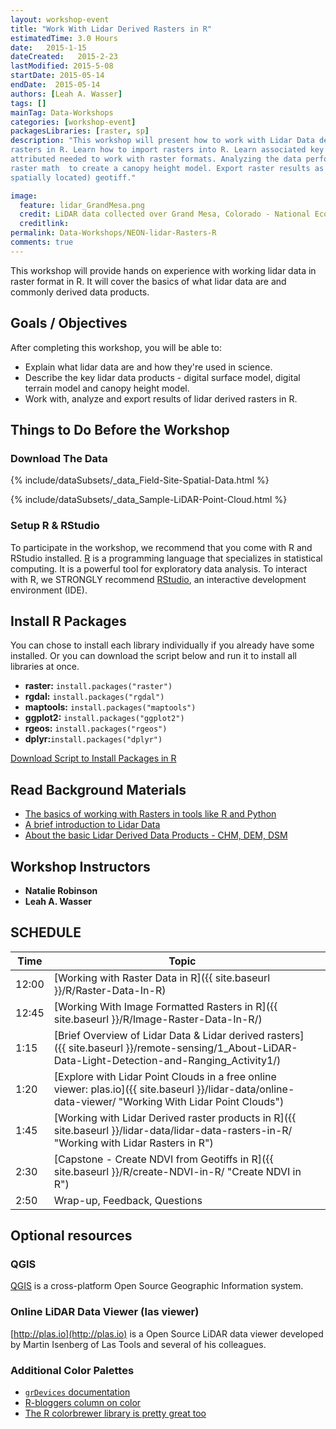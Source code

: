 ```yaml
---
layout: workshop-event
title: "Work With Lidar Derived Rasters in R"
estimatedTime: 3.0 Hours
date:   2015-1-15
dateCreated:   2015-2-23
lastModified: 2015-5-08
startDate: 2015-05-14
endDate:  2015-05-14
authors: [Leah A. Wasser]
tags: []
mainTag: Data-Workshops
categories: [workshop-event]
packagesLibraries: [raster, sp]
description: "This workshop will present how to work with Lidar Data derived 
rasters in R. Learn how to import rasters into R. Learn associated key metadata 
attributed needed to work with raster formats. Analyzing the data performing basic 
raster math  to create a canopy height model. Export raster results as a (
spatially located) geotiff."

image:
  feature: lidar_GrandMesa.png
  credit: LiDAR data collected over Grand Mesa, Colorado - National Ecological Observatory Network (NEON)
  creditlink:
permalink: Data-Workshops/NEON-lidar-Rasters-R
comments: true 
---
```



This workshop will provide hands on experience with working lidar data in raster 
format in R. It will cover the basics of what lidar data are and commonly 
derived data products.

<div id="objectives" markdown="1">

## Goals / Objectives
After completing this workshop, you will be able to:

* Explain what lidar data are and how they're used in science.
* Describe the key lidar data products - digital surface model, digital 
terrain model and canopy height model. 
* Work with, analyze and export results of lidar derived rasters in R.


## Things to Do Before the Workshop

### Download The Data 

{% include/dataSubsets/_data_Field-Site-Spatial-Data.html %}

{% include/dataSubsets/_data_Sample-LiDAR-Point-Cloud.html %}

### Setup R & RStudio
To participate in the workshop, we recommend that you come with R and RStudio 
installed. 
<a href = "http://cran.r-project.org/">R</a> is a programming language 
that specializes in statistical computing. It is a powerful tool for exploratory
 data analysis. To interact with R, we STRONGLY recommend 
<a href="http://www.rstudio.com/">RStudio</a>, an interactive development 
environment (IDE). 


## Install R Packages
You can chose to install each library individually if you already have some installed.
Or you can download the script below and run it to install all libraries at once.

* **raster:**  `install.packages("raster")`
* **rgdal:** `install.packages("rgdal")`
* **maptools:** `install.packages("maptools")`
* **ggplot2:** `install.packages("ggplot2")`
* **rgeos:** `install.packages("rgeos")`
* **dplyr:**`install.packages("dplyr")`


<a href="{{ site.baseurl }}/code/R/install-for-raster-wkshp.R" class="btn btn-success"> 
Download Script to Install Packages in R</a>

## Read Background Materials

* <a href="{{ site.baseurl }}/GIS-spatial-data/Working-With-Rasters/" >The basics of working with Rasters in tools like R and Python</a></li>
* <a href="{{ site.baseurl }}/remote-sensing/1_About-LiDAR-Data-Light-Detection-and-Ranging_Activity1/" >A brief introduction to Lidar Data </a></li>
* <a href="{{ site.baseurl }}/remote-sensing/2_LiDAR-Data-Concepts_Activity2/" >About the basic Lidar Derived Data Products - CHM, DEM, DSM </a></li>

</div>

## Workshop Instructors
* **Natalie Robinson**
* **Leah A. Wasser**


## SCHEDULE


| Time      | Topic         | 		   | 
|-----------|---------------|------------|
| 12:00    | [Working with Raster Data in R]({{ site.baseurl }}/R/Raster-Data-In-R) |          |
| 12:45    | [Working With Image Formatted Rasters in R]({{ site.baseurl }}/R/Image-Raster-Data-In-R/)     |            |
| 1:15     | [Brief Overview of Lidar Data & Lidar derived rasters]({{ site.baseurl }}/remote-sensing/1_About-LiDAR-Data-Light-Detection-and-Ranging_Activity1/)     |            |
| 1:20     | [Explore with Lidar Point Clouds in a free online viewer: plas.io]({{ site.baseurl }}/lidar-data/online-data-viewer/ "Working With Lidar Point Clouds")          |     |
| 1:45     | [Working with Lidar Derived raster products in R]({{ site.baseurl }}/lidar-data/lidar-data-rasters-in-R/ "Working with Lidar Rasters in R")        |         |
| 2:30     | [Capstone - Create NDVI from Geotiffs in R]({{ site.baseurl }}/R/create-NDVI-in-R/ "Create NDVI in R")  |         |
| 2:50     | Wrap-up, Feedback, Questions     |         |



## Optional resources

### QGIS

 <a href ="http://www.qgis.org/en/site/forusers/index.html#download" target="_blank">QGIS</a> is a cross-platform Open Source Geographic Information system.
 
### Online LiDAR Data Viewer (las viewer)

[http://plas.io](http://plas.io) is a Open Source LiDAR data viewer developed by Martin Isenberg of Las Tools and several of his colleagues.

### Additional Color Palettes

* [`grDevices` documentation](https://stat.ethz.ch/R-manual/R-devel/library/grDevices/html/palettes.html)
* [R-bloggers column on color](http://www.r-bloggers.com/color-palettes-in-r/)
* [The R colorbrewer library is pretty great too](http://cran.r-project.org/web/packages/RColorBrewer/RColorBrewer.pdf)
